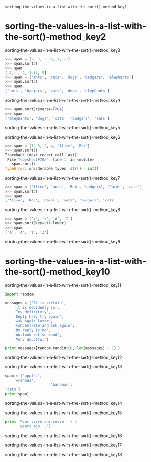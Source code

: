 ```ngMeta
sorting-the-values-in-a-list-with-the-sort()-method_key1
```
# sorting-the-values-in-a-list-with-the-sort()-method_key2
sorting-the-values-in-a-list-with-the-sort()-method_key3

```python
>>> spam = [2, 5, 3.14, 1, -7]
>>> spam.sort()
>>> spam
[-7, 1, 2, 3.14, 5]
>>> spam = ['ants', 'cats', 'dogs', 'badgers', 'elephants']
>>> spam.sort()
>>> spam
['ants', 'badgers', 'cats', 'dogs', 'elephants']
```
sorting-the-values-in-a-list-with-the-sort()-method_key4

```python
>>> spam.sort(reverse=True)
>>> spam
['elephants', 'dogs', 'cats', 'badgers', 'ants']
```
sorting-the-values-in-a-list-with-the-sort()-method_key5

sorting-the-values-in-a-list-with-the-sort()-method_key6

```python
>>> spam = [1, 3, 2, 4, 'Alice', 'Bob']
>>> spam.sort()
Traceback (most recent call last):
 File "<pyshell#70>", line 1, in <module>
   spam.sort()
TypeError: unorderable types: str() < int()
```
sorting-the-values-in-a-list-with-the-sort()-method_key7

```python
>>> spam = ['Alice', 'ants', 'Bob', 'badgers', 'Carol', 'cats']
>>> spam.sort()
>>> spam
['Alice', 'Bob', 'Carol', 'ants', 'badgers', 'cats']
```
sorting-the-values-in-a-list-with-the-sort()-method_key8

```python
>>> spam = ['a', 'z', 'A', 'Z']
>>> spam.sort(key=str.lower)
>>> spam
['a', 'A', 'z', 'Z']
```
sorting-the-values-in-a-list-with-the-sort()-method_key9

# sorting-the-values-in-a-list-with-the-sort()-method_key10
sorting-the-values-in-a-list-with-the-sort()-method_key11

```python
import random

messages = ['It is certain',
    'It is decidedly so',
    'Yes definitely',
    'Reply hazy try again',
    'Ask again later',
    'Concentrate and ask again',
    'My reply is no',
    'Outlook not so good',
    'Very doubtful']

print(messages[random.randint(0, len(messages) - 1)])
```
sorting-the-values-in-a-list-with-the-sort()-method_key12

sorting-the-values-in-a-list-with-the-sort()-method_key13

```python
spam = ['apples',
    'oranges',
                     'bananas',
'cats']
print(spam)
```
sorting-the-values-in-a-list-with-the-sort()-method_key14

sorting-the-values-in-a-list-with-the-sort()-method_key15

```python
print('Four score and seven ' + \
      'years ago...')
```
sorting-the-values-in-a-list-with-the-sort()-method_key16

sorting-the-values-in-a-list-with-the-sort()-method_key17

sorting-the-values-in-a-list-with-the-sort()-method_key18


